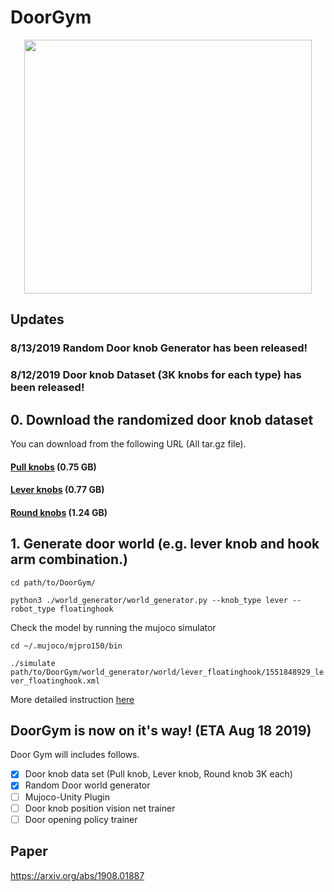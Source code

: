 # DoorGym

[doorgym_video]: ./imgs/doorgym_video.gif

<!---
<p align="center">
  ![alt text][doorgym_video]
</p>
--->

<p align="center">
  <img width="460" height="406" src="./imgs/doorgym_video.gif">
</p>

## Updates
### 8/13/2019 Random Door knob Generator has been released!
### 8/12/2019 Door knob Dataset (3K knobs for each type) has been released!

## 0. Download the randomized door knob dataset
You can download from the following URL (All tar.gz file).
#### [Pull knobs](https://github.com/PSVL/DoorGym/releases/download/v1.0/pullknobs.tar.gz) (0.75 GB)
#### [Lever knobs](https://github.com/PSVL/DoorGym/releases/download/v1.0/leverknobs.tar.gz) (0.77 GB)
#### [Round knobs](https://github.com/PSVL/DoorGym/releases/download/v1.0/roundknobs.tar.gz) (1.24 GB)

## 1. Generate door world (e.g. lever knob and hook arm combination.)
`cd path/to/DoorGym/`

`python3 ./world_generator/world_generator.py --knob_type lever --robot_type floatinghook`

Check the model by running the mujoco simulator

`cd ~/.mujoco/mjpro150/bin`

`./simulate path/to/DoorGym/world_generator/world/lever_floatinghook/1551848929_lever_floatinghook.xml`

More detailed instruction [here](./world_generator)

## DoorGym is now on it's way! (ETA Aug 18 2019)

Door Gym will includes follows.
- [x] Door knob data set (Pull knob, Lever knob, Round knob 3K each)
- [x] Random Door world generator
- [ ] Mujoco-Unity Plugin
- [ ] Door knob position vision net trainer
- [ ] Door opening policy trainer

## Paper
https://arxiv.org/abs/1908.01887
